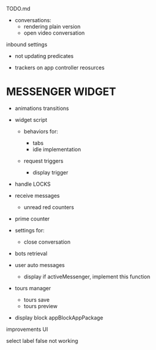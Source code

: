 TODO.md

+ conversations:
  + rendering plain version
  + open video conversation

inbound settings
  + not updating predicates

+ trackers on app controller reosurces


# MESSENGER WIDGET

+ animations transitions

+ widget script
  + behaviors for:
    + tabs
    + idle implementation

  + request triggers
    + display trigger

+ handle LOCKS

+ receive messages
  + unread red counters

+ prime counter

+ settings for:
  + close conversation

+ bots retrieval

+ user auto messages 
  + display if activeMessenger, implement this function

+ tours manager
  + tours save
  + tours preview


+ display block
  appBlockAppPackage



improvements UI

select label false not working